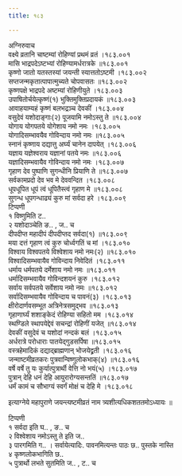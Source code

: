 ```yaml
---
title: १८३

---
```

अग्निरुवाच  
वक्ष्ये व्रतानि चाष्टम्यां रोहिण्यां प्रथमं व्रतं ।१८३.००१  
मासि भाद्रपदेऽष्टभ्यां रोहिण्यामर्धरात्रके ॥१८३.००१  
कृष्णो जातो यतस्तस्यां जयन्ती स्यात्ततोऽष्टमी ।१८३.००२  
सप्तजन्मकृतात्पापात्मुच्यते चोपवासतः ॥१८३.००२  
कृष्णपक्षे भाद्रपदे अष्टम्यां रोहिणीयुते ।१८३.००३  
उपाषितोर्चयेत्कृष्णं(१) भुक्तिमुक्तिप्रदायकं ॥१८३.००३  
आवाहयाम्यहं कृष्णं बलभद्रञ्च देवकीं ।१८३.००४  
वसुदेवं यशोदाङ्गाः(२) पूजयामि नमोऽस्तु ते ॥१८३.००४  
योगाय योगपतये योगेशाय नमो नमः ।१८३.००५  
योगादिसम्भावयैव गोविन्दाय नमो नमः ॥१८३.००५  
स्नानं कृष्णाय दद्यात्तु अर्घ्यं चानेन दापयेत् ।१८३.००६  
यज्ञाय यज्ञेश्वराय यज्ञानां पतये नमः ॥१८३.००६  
यज्ञादिसम्भवायैव गोविन्दाय नमो नमः ।१८३.००७  
गृहाण देव पुष्पाणि सुगन्धीनि प्रियाणि ते ॥१८३.००७  
सर्वकामप्रदो देव भव मे देववन्दित ।१८३.००८  
धूपधूपित धूपं त्वं धूपितैस्त्वं गृहाण मे ॥१८३.००८  
सुगन्ध धूपगन्धाढ्यं कुरु मां सर्वदा हरे ।१८३.००९  
टिप्पणी  
१ विष्णुमिति ट..  
२ यशोदाञ्चेति ङ.. , ज.. च  
दीपदीप्त महादीपं दीपदीप्तद सर्वदा(१) ॥१८३.००९  
मया दत्तं गृहाण त्वं कुरु चोर्ध्वगतिं च मां ।१८३.०१०  
विश्वाय विश्वपतये विश्वेशाय नमो नमः(२) ॥१८३.०१०  
विश्वादिसम्भवायैव गोविन्दाय निवेदितं ।१८३.०११  
धर्माय धर्मपतये दर्मेशाय नमो नमः ॥१८३.०११  
धर्मादिसम्भवायैव गोविन्दशयनं कुरु ।१८३.०१२  
सर्वाय सर्वपतये सर्वेशाय नमो नमः ॥१८३.०१२  
सर्वादिसम्भवायैव गोविन्दाय च पावनं(३) ।१८३.०१३  
क्षीरोदार्णवसम्भूत अत्रिनेत्रसमुद्भव ॥१८३.०१३  
गृहाणार्घ्यं शशाङ्केदं रोहिण्या सहितो मम ।१८३.०१४  
स्थण्डिले स्थापयेद्देवं सचन्द्रां रोहिणीं यजेत् ॥१८३.०१४  
देवकीं वसुदेवं च यशोदां नन्दकं बलं ।१८३.०१५  
अर्धरात्रे परोधाराः पातयेद्गुडसर्पिषा ॥१८३.०१५  
वस्त्रहेमादिकं दद्याद्ब्राह्मणान् भोजयेद्व्रती ।१८३.०१६  
जन्माष्टमीव्रतकरः पुत्रवान्विष्णुलोकभाक्(४) ॥१८३.०१६  
वर्षे वर्षे तु यः कुर्यात्पुत्रार्थी वेत्ति नो भयं(५) ।१८३.०१७  
पुत्रान् देहि धनं देहि आयुरारोग्यसन्ततिं ॥१८३.०१७  
धर्मं कामं च सौभाग्यं स्वर्गं मोक्षं च देहि मे ।१८३.०१८  
  
इत्याग्नेये महापुराणे जयन्त्यष्टमीव्रतं नाम त्र्यशीत्यधिकशततमोऽध्यायः ॥  
  
टिप्पणी  
१ सर्वदा इति घ.. , ङ.. च  
२ विश्वेशाय नमोऽस्तु ते इति ज..  
३ पारगमिति ग.. । सर्वायेत्यादिः. पावनमित्यन्तः पाठः छ.. पुस्तके नास्ति  
४ कृष्णलोकभागिति छ..  
५ पुत्रार्थो लभते सुतमिति ज.. , ट.. च